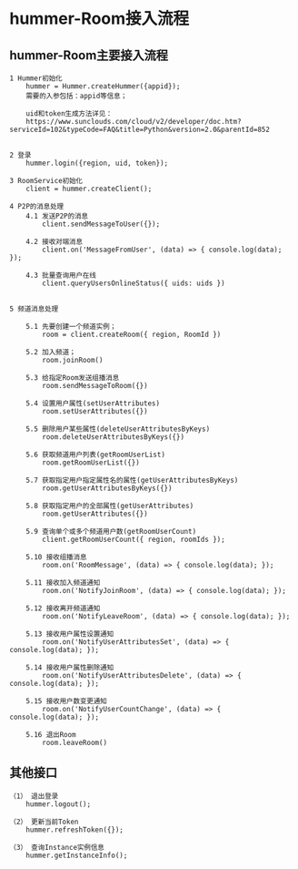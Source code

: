 
# hummer-Room接入流程

## hummer-Room主要接入流程

	1 Hummer初始化
		hummer = Hummer.createHummer({appid});
		需要的入参包括：appid等信息；
		
		uid和token生成方法详见：
		https://www.sunclouds.com/cloud/v2/developer/doc.htm?serviceId=102&typeCode=FAQ&title=Python&version=2.0&parentId=852


	2 登录
		hummer.login({region, uid, token});

	3 RoomService初始化
		client = hummer.createClient();

	4 P2P的消息处理
		4.1 发送P2P的消息
			client.sendMessageToUser({});

		4.2 接收对端消息
			client.on('MessageFromUser', (data) => { console.log(data); });
		
		4.3 批量查询用户在线
			client.queryUsersOnlineStatus({ uids: uids })


	5 频道消息处理
	
		5.1 先要创建一个频道实例；
			room = client.createRoom({ region, RoomId })
		
		5.2 加入频道；
			room.joinRoom()
		
		5.3 给指定Room发送组播消息
			room.sendMessageToRoom({})

		5.4 设置用户属性(setUserAttributes)
			room.setUserAttributes({})
		
		5.5 删除用户某些属性(deleteUserAttributesByKeys)
			room.deleteUserAttributesByKeys({})

		5.6 获取频道用户列表(getRoomUserList)
			room.getRoomUserList({})
		
		5.7 获取指定用户指定属性名的属性(getUserAttributesByKeys)
			room.getUserAttributesByKeys({})

		5.8 获取指定用户的全部属性(getUserAttributes)
			room.getUserAttributes({})
		
		5.9 查询单个或多个频道用户数(getRoomUserCount)
			client.getRoomUserCount({ region, roomIds });
		
		5.10 接收组播消息
			room.on('RoomMessage', (data) => { console.log(data); });
		
		5.11 接收加入频道通知
			room.on('NotifyJoinRoom', (data) => { console.log(data); });
		
		5.12 接收离开频道通知
			room.on('NotifyLeaveRoom', (data) => { console.log(data); });
		
		5.13 接收用户属性设置通知
			room.on('NotifyUserAttributesSet', (data) => { console.log(data); });
		
		5.14 接收用户属性删除通知
			room.on('NotifyUserAttributesDelete', (data) => { console.log(data); });
		
		5.15 接收用户数变更通知
			room.on('NotifyUserCountChange', (data) => { console.log(data); });
		
		5.16 退出Room
			room.leaveRoom()
		


## 其他接口
	（1） 退出登录
		hummer.logout();
		
	（2） 更新当前Token
		hummer.refreshToken({});
	
	（3） 查询Instance实例信息
		hummer.getInstanceInfo();

